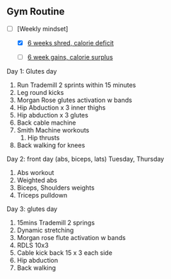 ## Gym Routine
- [ ] [Weekly mindset]
    - [X] [6 weeks shred, calorie deficit](https://www.notion.so/workout-tracker-821fbe4250d24294bab42be1203e4326)
    - [ ] [6 week gains, calorie surplus]()


Day 1: Glutes day
1. Run Trademill 2 sprints within 15 minutes
2. Leg round kicks
3. Morgan Rose glutes activation w bands
4. Hip Abduction x 3 inner thighs
5. Hip abduction x 3 glutes
6. Back cable machine
7. Smith Machine workouts
    1. Hip thrusts
8. Back walking for knees

 Day 2: front day (abs, biceps, lats) Tuesday, Thursday

1. Abs workout
2. Weighted abs
3. Biceps, Shoulders weights 
4. Triceps pulldown 


Day 3: glutes day
1. 15mins Trademill 2 springs
2. Dynamic stretching
3. Morgan rose flute activation w bands
4. RDLS 10x3 
5. Cable kick back 15 x 3 each side
6. Hip abduction
9. Back walking



